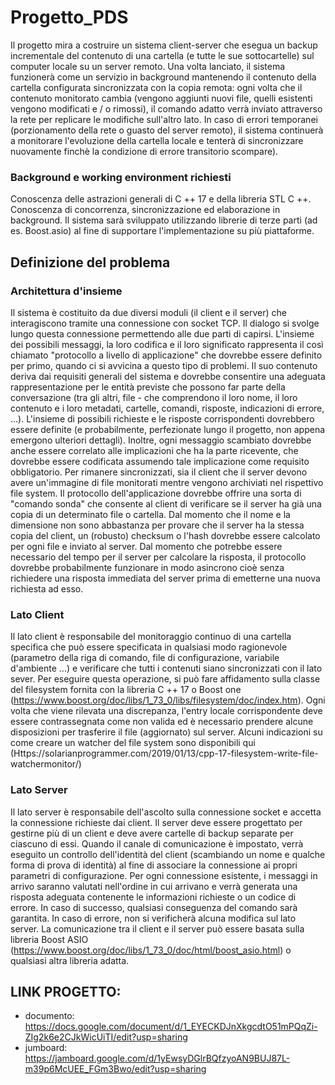 # Progetto_PDS

Il progetto mira a costruire un sistema client-server che esegua un backup incrementale
del contenuto di una cartella (e tutte le sue sottocartelle) sul computer locale su un server remoto. Una volta lanciato, il sistema funzionerà come un servizio in background mantenendo il contenuto della cartella configurata sincronizzata con la copia remota: ogni volta che il contenuto monitorato cambia (vengono aggiunti nuovi file, quelli esistenti vengono modificati e / o rimossi), il comando adatto verrà inviato attraverso la rete per replicare le modifiche sull'altro lato. In caso di errori temporanei (porzionamento della rete o guasto del server remoto), il sistema continuerà a monitorare l'evoluzione della cartella locale e tenterà di sincronizzare nuovamente finchè la condizione di errore transitorio scompare).


### Background e working environment richiesti

Conoscenza delle astrazioni generali di C ++ 17 e della libreria STL C ++.
Conoscenza di concorrenza, sincronizzazione ed elaborazione in background. Il sistema sarà sviluppato utilizzando librerie di terze parti (ad es. Boost.asio) al fine di
supportare l'implementazione su più piattaforme.


## Definizione del problema

### Architettura d'insieme

Il sistema è costituito da due diversi moduli (il client e il server) che interagiscono tramite una connessione con socket TCP.
Il dialogo si svolge lungo questa connessione permettendo alle due parti di capirsi.
L'insieme dei possibili messaggi, la loro codifica e il loro significato rappresenta il così
chiamato "protocollo a livello di applicazione" che dovrebbe essere definito per primo, quando ci si avvicina a questo tipo di problemi. Il suo contenuto deriva dai requisiti generali del sistema e dovrebbe consentire una adeguata rappresentazione per le entità previste che possono far parte della conversazione (tra gli altri, file - che comprendono il loro nome, il loro contenuto e i loro metadati, cartelle, comandi, risposte, indicazioni di errore, ...). L'insieme di possibili richieste e le risposte corrispondenti dovrebbero essere definite (e probabilmente, perfezionate lungo il progetto, non appena emergono ulteriori dettagli).
Inoltre, ogni messaggio scambiato dovrebbe anche essere correlato alle implicazioni che ha
la parte ricevente, che dovrebbe essere codificata assumendo tale implicazione come requisito obbligatorio.
Per rimanere sincronizzati, sia il client che il server devono avere un'immagine di file monitorati mentre vengono archiviati nel rispettivo file system. Il protocollo dell'applicazione dovrebbe offrire una sorta di "comando sonda" che consente al client di verificare se il server ha già una copia di un determinato file o cartella. Dal momento che il nome e la dimensione non sono abbastanza per provare che il server ha la stessa copia del client, un (robusto) checksum o l'hash dovrebbe essere calcolato per ogni file e inviato al server. Dal momento che potrebbe essere necessario del tempo per il server per calcolare la risposta, il protocollo dovrebbe probabilmente funzionare in modo asincrono cioè senza richiedere una risposta immediata del server prima di emetterne una nuova richiesta ad esso.

### Lato Client

Il lato client è responsabile del monitoraggio continuo di una cartella specifica che può essere specificata in qualsiasi modo ragionevole (parametro della riga di comando, file di configurazione, variabile d'ambiente ...) e verificare che tutti i contenuti siano sincronizzati con il lato sever. Per eseguire questa operazione, si può fare affidamento sulla classe del filesystem fornita con la libreria C ++ 17 o Boost one (https://www.boost.org/doc/libs/1_73_0/libs/filesystem/doc/index.htm). Ogni volta che viene rilevata una discrepanza, l'entry locale corrispondente deve essere contrassegnata come non valida ed è necessario prendere alcune disposizioni per trasferire il file (aggiornato) sul server. Alcuni indicazioni su come creare un watcher del file system sono disponibili qui
(Https://solarianprogrammer.com/2019/01/13/cpp-17-filesystem-write-file-watchermonitor/)

### Lato Server

Il lato server è responsabile dell'ascolto sulla connessione socket e accetta la connessione
richieste dai client. Il server deve essere progettato per gestirne più di un client e deve avere cartelle di backup separate per ciascuno di essi. Quando il canale di comunicazione è impostato, verrà eseguito un controllo dell'identità del client (scambiando un nome e qualche forma di prova di identità) al fine di associare la connessione ai propri parametri di configurazione. Per ogni connessione esistente, i messaggi in arrivo saranno valutati nell'ordine in cui arrivano e verrà generata una risposta adeguata contenente le informazioni richieste o un codice di errore. In caso di successo, qualsiasi conseguenza del comando sarà garantita. In caso di errore, non si verificherà alcuna modifica sul lato server. La comunicazione tra il client e il server può essere basata sulla libreria Boost ASIO (https://www.boost.org/doc/libs/1_73_0/doc/html/boost_asio.html) o qualsiasi altra libreria adatta.




## LINK PROGETTO:
- documento: https://docs.google.com/document/d/1_EYECKDJnXkgcdtO51mPQqZi-ZIg2k6e2CJkWicUiTI/edit?usp=sharing
- jumboard: https://jamboard.google.com/d/1yEwsyDGlrBQfzyoAN9BUJ87L-m39p6McUEE_FGm3Bwo/edit?usp=sharing